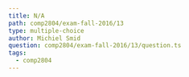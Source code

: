 ```yaml
---
title: N/A
path: comp2804/exam-fall-2016/13
type: multiple-choice
author: Michiel Smid
question: comp2804/exam-fall-2016/13/question.ts
tags:
  - comp2804
---
```

